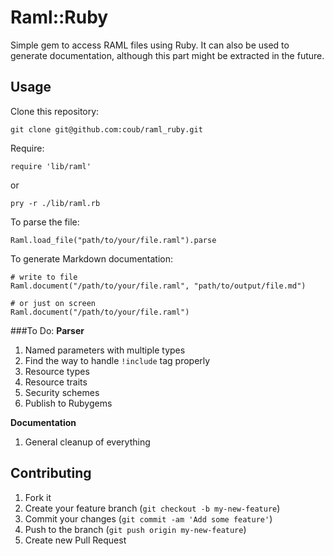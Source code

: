 # Raml::Ruby

Simple gem to access RAML files using Ruby. It can also be used to generate documentation, although this part might be extracted in the future.

<!---
## Installation

Add this line to your application's Gemfile:

    gem 'raml-ruby'

And then execute:

    $ bundle

Or install it yourself as:

    $ gem install raml-ruby
-->

## Usage

Clone this repository:

```
git clone git@github.com:coub/raml_ruby.git
```

Require:

```
require 'lib/raml'
```

or

```
pry -r ./lib/raml.rb
```

To parse the file:

```
Raml.load_file("path/to/your/file.raml").parse
```

To generate Markdown documentation:

```
# write to file
Raml.document("/path/to/your/file.raml", "path/to/output/file.md")

# or just on screen
Raml.document("/path/to/your/file.raml")
```

###To Do:
**Parser**

1. Named parameters with multiple types
2. Find the way to handle `!include` tag properly
3. Resource types
4. Resource traits
5. Security schemes
6. Publish to Rubygems

**Documentation**

1. General cleanup of everything

## Contributing

1. Fork it
2. Create your feature branch (`git checkout -b my-new-feature`)
3. Commit your changes (`git commit -am 'Add some feature'`)
4. Push to the branch (`git push origin my-new-feature`)
5. Create new Pull Request
